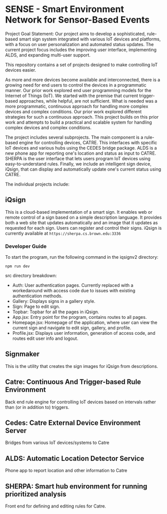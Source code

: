 # SENSE - Smart Environment Network for Sensor-Based Events

Project Goal Statement: 
Our project aims to develop a sophisticated, rule-based smart sign system 
integrated with various IoT devices and platforms, with a focus on user 
personalization and automated status updates. The current project focus 
includes the improving user interface, implementing ALDS, and expanding 
multi-user support.

This repository contains a set of projects designed to make controlling IoT
devices easier.

As more and more devices become available and interconnected,
there is a growing need for end users to control the
devices in a programmatic manner. Our prior work explored end
user programming models for the Internet of Things (IoT). We
started with the premise that current trigger-based approaches,
while helpful, are not sufficient. What is needed was a more
programmatic, continuous approach for handling more complex
devices and complex conditions. Our prior work explored different
strategies for such a continuous approach. This project builds on
this prior work and attempts to build a practical and scalable
system for handling complex devices and complex conditions.

The project includes several subprojects.  The main component is
a rule-based engine for controlling devices, CATRE.  This interfaces
with specific IoT devices and various hubs using the CEDES bridge
package.  ALDS is a new phone app for reporting one's location and
status as input to CATRE.  SHERPA is the user interface that lets
users program IoT devices using easy-to-understand rules.  Finally,
we include an intelligent sign device, iQsign, that can display and automatically
update one's current status using CATRE.


The individual projects include:

## iQsign

This is a cloud-based implementation of a smart sign.  It enables web or remote
control of a sign based on a simple description language.  It provides both a
web site that updates automatically and an image that it updates as requested for
each sign.  Users can register and control their signs.  iQsign is currently
available at `https://sherpa.cs.brown.edu:3336`


### Developer Guide

To start the program, run the following command in the iqsignv2 directory:
```
npm run dev
```

src directory breakdown:
* Auth: User authentication pages. Currently replaced with a workedaround with access code due to issues with existing authentication methods.
* Gallery: Displays signs in a gallery style.
* Sign: Page to edit sign.
* Topbar: Topbar for all the pages in iQsign.
* App.jsx: Entry point for the program, contains routes to all pages.
* Homepage.jsx: Homepage of the application, where user can view the current sign and navigate to edit sign, gallery, and profile.
* Profile.jsx: Displays user information, generation of access code, and routes edit user info and logout.

## Signmaker

This is the utility that creates the sign images for iQsign from descriptions.

## Catre: Continuous And Trigger-based Rule Environment

Back end rule engine for controlling IoT devices based on intervals rather than
(or in addition to) triggers.

## Cedes: Catre External Device Environment Server

Bridges from various IoT devices/systems to Catre

## ALDS:  Automatic Location Detector Service

Phone app to report location and other information to Catre

## SHERPA: Smart hub environment for running prioritized analysis

Front end for defining and editing rules for Catre.








